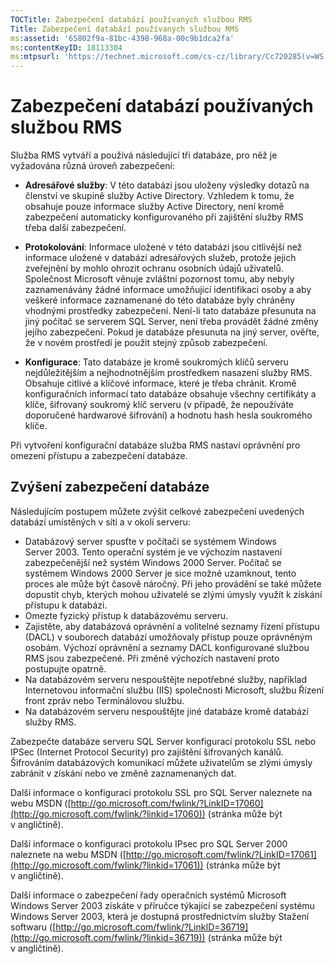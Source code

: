```yaml
---
TOCTitle: Zabezpečení databází používaných službou RMS
Title: Zabezpečení databází používaných službou RMS
ms:assetid: '65802f9a-81bc-4398-968a-00c9b1dca2fa'
ms:contentKeyID: 18113304
ms:mtpsurl: 'https://technet.microsoft.com/cs-cz/library/Cc720285(v=WS.10)'
---
```


Zabezpečení databází používaných službou RMS
============================================

Služba RMS vytváří a používá následující tři databáze, pro něž je vyžadována různá úroveň zabezpečení:

-   **Adresářové služby**: V této databázi jsou uloženy výsledky dotazů na členství ve skupině služby Active Directory. Vzhledem k tomu, že obsahuje pouze informace služby Active Directory, není kromě zabezpečení automaticky konfigurovaného při zajištění služby RMS třeba další zabezpečení.

-   **Protokolování**: Informace uložené v této databázi jsou citlivější než informace uložené v databázi adresářových služeb, protože jejich zveřejnění by mohlo ohrozit ochranu osobních údajů uživatelů. Společnost Microsoft věnuje zvláštní pozornost tomu, aby nebyly zaznamenávány žádné informace umožňující identifikaci osoby a aby veškeré informace zaznamenané do této databáze byly chráněny vhodnými prostředky zabezpečení. Není-li tato databáze přesunuta na jiný počítač se serverem SQL Server, není třeba provádět žádné změny jejího zabezpečení. Pokud je databáze přesunuta na jiný server, ověřte, že v novém prostředí je použit stejný způsob zabezpečení.

-   **Konfigurace**: Tato databáze je kromě soukromých klíčů serveru nejdůležitějším a nejhodnotnějším prostředkem nasazení služby RMS. Obsahuje citlivé a klíčové informace, které je třeba chránit. Kromě konfiguračních informací tato databáze obsahuje všechny certifikáty a klíče, šifrovaný soukromý klíč serveru (v případě, že nepoužíváte doporučené hardwarové šifrování) a hodnotu hash hesla soukromého klíče.

Při vytvoření konfigurační databáze služba RMS nastaví oprávnění pro omezení přístupu a zabezpečení databáze.

Zvýšení zabezpečení databáze
----------------------------

Následujícím postupem můžete zvýšit celkové zabezpečení uvedených databází umístěných v síti a v okolí serveru:

-   Databázový server spusťte v počítači se systémem Windows Server 2003. Tento operační systém je ve výchozím nastavení zabezpečenější než systém Windows 2000 Server. Počítač se systémem Windows 2000 Server je sice možné uzamknout, tento proces ale může být časově náročný. Při jeho provádění se také můžete dopustit chyb, kterých mohou uživatelé se zlými úmysly využít k získání přístupu k databázi.
-   Omezte fyzický přístup k databázovému serveru.
-   Zajistěte, aby databázová oprávnění a volitelné seznamy řízení přístupu (DACL) v souborech databází umožňovaly přístup pouze oprávněným osobám. Výchozí oprávnění a seznamy DACL konfigurované službou RMS jsou zabezpečené. Při změně výchozích nastavení proto postupujte opatrně.
-   Na databázovém serveru nespouštějte nepotřebné služby, například Internetovou informační službu (IIS) společnosti Microsoft, službu Řízení front zpráv nebo Terminálovou službu.
-   Na databázovém serveru nespouštějte jiné databáze kromě databází služby RMS.

Zabezpečte databáze serveru SQL Server konfigurací protokolu SSL nebo IPSec (Internet Protocol Security) pro zajištění šifrovaných kanálů. Šifrováním databázových komunikací můžete uživatelům se zlými úmysly zabránit v získání nebo ve změně zaznamenaných dat.

Další informace o konfiguraci protokolu SSL pro SQL Server naleznete na webu MSDN ([http://go.microsoft.com/fwlink/?LinkID=17060](http://go.microsoft.com/fwlink/?linkid=17060)) (stránka může být v angličtině).

Další informace o konfiguraci protokolu IPsec pro SQL Server 2000 naleznete na webu MSDN ([http://go.microsoft.com/fwlink/?LinkID=17061](http://go.microsoft.com/fwlink/?linkid=17061)) (stránka může být v angličtině).

Další informace o zabezpečení řady operačních systémů Microsoft Windows Server 2003 získáte v příručce týkající se zabezpečení systému Windows Server 2003, která je dostupná prostřednictvím služby Stažení softwaru ([http://go.microsoft.com/fwlink/?LinkID=36719](http://go.microsoft.com/fwlink/?linkid=36719)) (stránka může být v angličtině).
